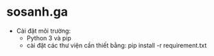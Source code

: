 # sosanh.ga

+ Cài đặt môi trường:
  - Python 3 và pip
  - cài đặt các thư viện cần thiết bằng: pip install -r requirement.txt
